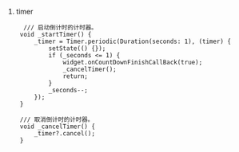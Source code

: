 1. timer

         /// 启动倒计时的计时器。
        void _startTimer() {
            _timer = Timer.periodic(Duration(seconds: 1), (timer) {
                setState(() {});
                if (_seconds <= 1) {
                    widget.onCountDownFinishCallBack(true);
                    _cancelTimer();
                    return;
                }
                _seconds--;
            });
        }

        /// 取消倒计时的计时器。
        void _cancelTimer() {
            _timer?.cancel();
        }